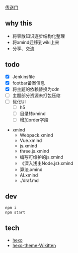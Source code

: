 
[传送门](https://guangjun.club)

## why this
* 将零散知识逐步结构化整理
* 将xmind迁移到wiki上来
* 分享、交流


## todo
* [x] Jenkinsfile
* [x] footbar备案信息
* [x] 将主题的依赖替换为cdn
* [ ] 主题部分资源未打包压缩
* [ ] 优化UI
  * [ ] h5
  * [ ] 目录转xmind
  * [ ] 增加order字段
* xmind
  * Webpack.xmind
  * Vue.xmind
  * js.xmind
  * three.js.xmind
  * 编写可维护的js.xmind
  * 《深入浅出Node.js》.xmind
  * 算法.xmind
  * AI.xmind
  * ./draf.md


## dev
```sh
npm i
npm start
```


## tech
* [hexo](https://hexo.io/)
* [hexo-theme-Wikitten](https://github.com/zthxxx/hexo-theme-Wikitten)
